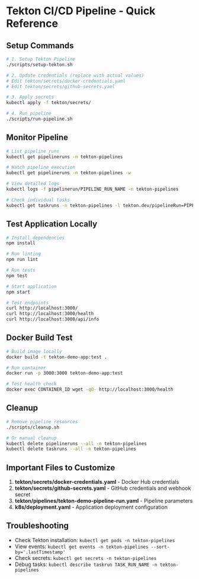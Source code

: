 # Tekton CI/CD Pipeline - Quick Reference

## Setup Commands

```bash
# 1. Setup Tekton Pipeline
./scripts/setup-tekton.sh

# 2. Update credentials (replace with actual values)
# Edit tekton/secrets/docker-credentials.yaml
# Edit tekton/secrets/github-secrets.yaml

# 3. Apply secrets
kubectl apply -f tekton/secrets/

# 4. Run pipeline
./scripts/run-pipeline.sh
```

## Monitor Pipeline

```bash
# List pipeline runs
kubectl get pipelineruns -n tekton-pipelines

# Watch pipeline execution
kubectl get pipelineruns -n tekton-pipelines -w

# View detailed logs
kubectl logs -f pipelinerun/PIPELINE_RUN_NAME -n tekton-pipelines

# Check individual tasks
kubectl get taskruns -n tekton-pipelines -l tekton.dev/pipelineRun=PIPELINE_RUN_NAME
```

## Test Application Locally

```bash
# Install dependencies
npm install

# Run linting
npm run lint

# Run tests
npm test

# Start application
npm start

# Test endpoints
curl http://localhost:3000/
curl http://localhost:3000/health
curl http://localhost:3000/api/info
```

## Docker Build Test

```bash
# Build image locally
docker build -t tekton-demo-app:test .

# Run container
docker run -p 3000:3000 tekton-demo-app:test

# Test health check
docker exec CONTAINER_ID wget -qO- http://localhost:3000/health
```

## Cleanup

```bash
# Remove pipeline resources
./scripts/cleanup.sh

# Or manual cleanup
kubectl delete pipelineruns --all -n tekton-pipelines
kubectl delete taskruns --all -n tekton-pipelines
```

## Important Files to Customize

1. **tekton/secrets/docker-credentials.yaml** - Docker Hub credentials
2. **tekton/secrets/github-secrets.yaml** - GitHub credentials and webhook secret
3. **tekton/pipelines/tekton-demo-pipeline-run.yaml** - Pipeline parameters
4. **k8s/deployment.yaml** - Application deployment configuration

## Troubleshooting

- Check Tekton installation: `kubectl get pods -n tekton-pipelines`
- View events: `kubectl get events -n tekton-pipelines --sort-by='.lastTimestamp'`
- Check secrets: `kubectl get secrets -n tekton-pipelines`
- Debug tasks: `kubectl describe taskrun TASK_RUN_NAME -n tekton-pipelines`